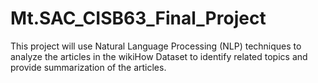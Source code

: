 # Mt.SAC_CISB63_Final_Project
This project will use Natural Language Processing (NLP) techniques to analyze the articles in the wikiHow Dataset to identify related topics and provide summarization of the articles.
